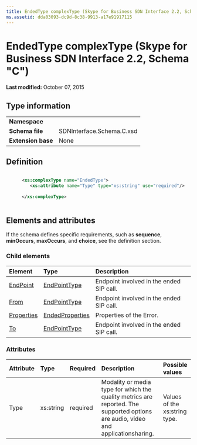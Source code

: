 ```yaml
---
title: EndedType complexType (Skype for Business SDN Interface 2.2, Schema "C")
ms.assetid: dda03093-dc9d-8c38-9913-a17e91917115
---
```



# EndedType complexType (Skype for Business SDN Interface 2.2, Schema "C")

 **Last modified:** October 07, 2015
  
    
    


## Type information


|||
|:-----|:-----|
|**Namespace**||
|**Schema file**|SDNInterface.Schema.C.xsd |
|**Extension base**|None |
   

## Definition


```XML

      <xs:complexType name="EndedType">
         <xs:attribute name="Type" type="xs:string" use="required"/>
  
      </xs:complexType>
      
```


## Elements and attributes

If the schema defines specific requirements, such as **sequence**, **minOccurs**, **maxOccurs**, and **choice**, see the definition section. 
  
    
    

### Child elements



|**Element**|**Type**|**Description**|
|:-----|:-----|:-----|
| [EndPoint](endpoint-element-endedtype-complextype.md)| [EndPointType](endpointtype-complextype.md)|Endpoint involved in the ended SIP call. |
| [From](from-element-endedtype-complextype.md)| [EndPointType](endpointtype-complextype.md)|Endpoint involved in the ended SIP call. |
| [Properties](properties-element-endedtype-complextype.md)| [EndedProperties](endedproperties-complextype.md)|Properties of the Error. |
| [To](to-element-endedtype-complextype.md)| [EndPointType](endpointtype-complextype.md)|Endpoint involved in the ended SIP call. |
   

### Attributes



|**Attribute**|**Type**|**Required**|**Description**|**Possible values**|
|:-----|:-----|:-----|:-----|:-----|
|Type |xs:string |required |Modality or media type for which the quality metrics are reported. The supported options are audio, video and applicationsharing. |Values of the xs:string type. |
   

